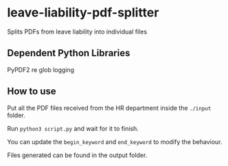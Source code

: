 # leave-liability-pdf-splitter
Splits PDFs from leave liability into individual files

## Dependent Python Libraries
PyPDF2
re
glob
logging

## How to use
Put all the PDF files received from the HR department inside the `./input` folder.

Run `python3 script.py` and wait for it to finish.

You can update the `begin_keyword` and `end_keyword` to modify the behaviour.

Files generated can be found in the output folder.

